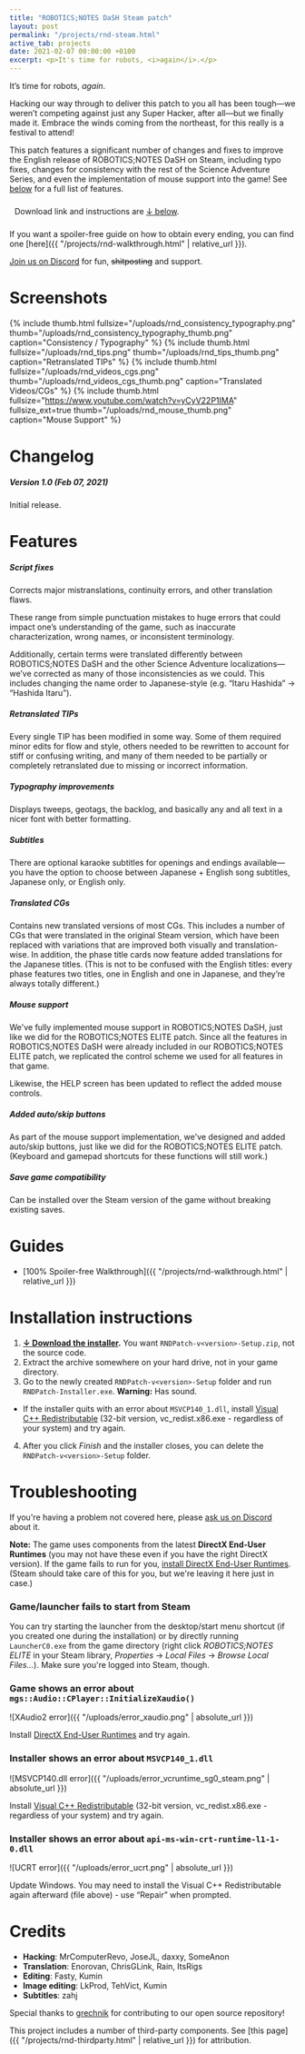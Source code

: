 ```yaml
---
title: "ROBOTICS;NOTES DaSH Steam patch"
layout: post
permalink: "/projects/rnd-steam.html"
active_tab: projects
date: 2021-02-07 00:00:00 +0100
excerpt: <p>It's time for robots, <i>again</i>.</p>
---
```


It’s time for robots, <i>again</i>.

Hacking our way through to deliver this patch to you all has been tough—we weren’t competing against just any Super Hacker, after all—but we finally made it. Embrace the winds coming from the northeast, for this really is a festival to attend!

This patch features a significant number of changes and fixes to improve the English release of ROBOTICS;NOTES DaSH on Steam, including typo fixes, changes for consistency with the rest of the Science Adventure Series, and even the implementation of mouse support into the game! See [below](#features) for a full list of features.


<div style="border: 1px solid #fff; padding: 8px;">
Download link and instructions are <a href="#guides">↓ below</a>.
</div>

If you want a spoiler-free guide on how to obtain every ending, you can find one [here]({{ "/projects/rnd-walkthrough.html" | relative_url }}).

[Join us on Discord](https://discord.gg/rq4GGCh) for fun, ~~shitposting~~ and support.

# Screenshots

{% include thumb.html fullsize="/uploads/rnd_consistency_typography.png" thumb="/uploads/rnd_consistency_typography_thumb.png" caption="Consistency / Typography" %}
{% include thumb.html fullsize="/uploads/rnd_tips.png" thumb="/uploads/rnd_tips_thumb.png" caption="Retranslated TIPs" %}
{% include thumb.html fullsize="/uploads/rnd_videos_cgs.png" thumb="/uploads/rnd_videos_cgs_thumb.png" caption="Translated Videos/CGs" %}
{% include thumb.html fullsize="https://www.youtube.com/watch?v=yCyV22P1IMA" fullsize_ext=true thumb="/uploads/rnd_mouse_thumb.png" caption="Mouse Support" %}

# Changelog

##### Version 1.0 *(Feb 07, 2021)*

Initial release.

# <a name="features"></a>Features

##### Script fixes

Corrects major mistranslations, continuity errors, and other translation flaws.

These range from simple punctuation mistakes to huge errors that could impact one’s understanding of the game, such as inaccurate characterization, wrong names, or inconsistent terminology.

Additionally, certain terms were translated differently between ROBOTICS;NOTES DaSH and the other Science Adventure localizations—we’ve corrected as many of those inconsistencies as we could. This includes changing the name order to Japanese-style (e.g. “Itaru Hashida” → “Hashida Itaru”).

##### Retranslated TIPs

Every single TIP has been modified in some way. Some of them required minor edits for flow and style, others needed to be rewritten to account for stiff or confusing writing, and many of them needed to be partially or completely retranslated due to missing or incorrect information.

##### Typography improvements

Displays tweeps, geotags, the backlog, and basically any and all text in a nicer font with better formatting.

##### Subtitles

There are optional karaoke subtitles for openings and endings available—you have the option to choose between Japanese + English song subtitles, Japanese only, or English only.

##### Translated CGs

Contains new translated versions of most CGs. This includes a number of CGs that were translated in the original Steam version, which have been replaced with variations that are improved both visually and translation-wise. In addition, the phase title cards now feature added translations for the Japanese titles. (This is not to be confused with the English titles: every phase features two titles, one in English and one in Japanese, and they’re always totally different.)

##### Mouse support

We've fully implemented mouse support in ROBOTICS;NOTES DaSH, just like we did for the ROBOTICS;NOTES ELITE patch.
Since all the features in ROBOTICS;NOTES DaSH were already included in our ROBOTICS;NOTES ELITE patch, we replicated the control scheme we used for all features in that game.

Likewise, the HELP screen has been updated to reflect the added mouse controls.

##### Added auto/skip buttons

As part of the mouse support implementation, we've designed and added auto/skip buttons, just like we did for the ROBOTICS;NOTES ELITE patch. (Keyboard and gamepad shortcuts for these functions will still work.)

##### Save game compatibility

Can be installed over the Steam version of the game without breaking existing saves.

# <a name="guides"></a>Guides

* [100% Spoiler-free Walkthrough]({{ "/projects/rnd-walkthrough.html" | relative_url }})

# Installation instructions

1. **[↓ Download the installer](https://github.com/CommitteeOfZero/rnd-patch/releases).** You want `RNDPatch-v<version>-Setup.zip`, not the source code.
2. Extract the archive somewhere on your hard drive, not in your game directory.
3. Go to the newly created `RNDPatch-v<version>-Setup` folder and run `RNDPatch-Installer.exe`. **Warning:** Has sound.
  * If the installer quits with an error about `MSVCP140_1.dll`, install [Visual C++ Redistributable](https://aka.ms/vs/16/release/vc_redist.x86.exe) (32-bit version, vc_redist.x86.exe - regardless of your system) and try again.
4. After you click *Finish* and the installer closes, you can delete the `RNDPatch-v<version>-Setup` folder.

# Troubleshooting

If you're having a problem not covered here, please [ask us on Discord](https://discord.gg/rq4GGCh) about it.

**Note:** The game uses components from the latest **DirectX End-User Runtimes** (you may not have these even if you have the right DirectX version). If the game fails to run for you, [install DirectX End-User Runtimes](https://www.microsoft.com/en-us/download/details.aspx?id=35). (Steam should take care of this for you, but we're leaving it here just in case.)

### Game/launcher fails to start from Steam

You can try starting the launcher from the desktop/start menu shortcut (if you created one during the installation) or by directly running `LauncherC0.exe` from the game directory (right click *ROBOTICS;NOTES ELITE* in your Steam library, *Properties* → *Local Files* → *Browse Local Files...*). Make sure you're logged into Steam, though.

### Game shows an error about `mgs::Audio::CPlayer::InitializeXaudio()`

![XAudio2 error]({{ "/uploads/error_xaudio.png" | absolute_url }})

Install [DirectX End-User Runtimes](https://www.microsoft.com/en-us/download/details.aspx?id=35) and try again.

### Installer shows an error about `MSVCP140_1.dll`

![MSVCP140.dll error]({{ "/uploads/error_vcruntime_sg0_steam.png" | absolute_url }})

Install [Visual C++ Redistributable](https://aka.ms/vs/16/release/vc_redist.x86.exe) (32-bit version, vc_redist.x86.exe - regardless of your system) and try again.

### Installer shows an error about `api-ms-win-crt-runtime-l1-1-0.dll`

![UCRT error]({{ "/uploads/error_ucrt.png" | absolute_url }})

Update Windows. You may need to install the Visual C++ Redistributable again afterward (file above) - use “Repair” when prompted.

# Credits

* **Hacking**: MrComputerRevo, JoseJL, daxxy, SomeAnon
* **Translation**: Enorovan, ChrisGLink, Rain, ItsRigs
* **Editing**: Fasty, Kumin
* **Image editing**: LkProd, TehVict, Kumin
* **Subtitles**: zahj

Special thanks to [grechnik](https://github.com/grechnik) for contributing to our open source repository!

This project includes a number of third-party components. See [this page]({{ "/projects/rnd-thirdparty.html" | relative_url }}) for attribution.
